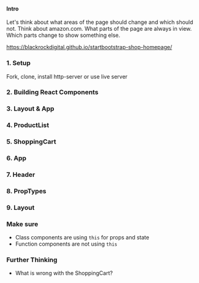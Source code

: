 #### Intro
Let's think about what areas of the page should change and which should not. Think about amazon.com. What parts of the page are always in view. Which parts change to show something else.

https://blackrockdigital.github.io/startbootstrap-shop-homepage/

### 1. Setup
Fork, clone, install http-server or use live server

### 2. Building React Components
 <!-- * Add some more components to /js/components to help better organize our code.
   * ShoppingCart
   * Layout
   * ProductList -->
<!-- * Make function components for now
* Make sure to reference each component file in a script tag in index.html in the proper order
* Make sure to use type="text/babel" -->

### 3. Layout & App
<!-- * Cut out all the JSX from App.js and put it into the Layout component as the returned JSX.
* Use the Layout Component in App so that it can contain children, `<Layout></Layout>`
* You will have to piggy back the props down and change references to `this`.
* Make sure everything still works the same. -->

### 4. ProductList
<!-- * App should not be responsible for mapping products into an array of ProductDetail components
* ProductList should be responsible for this now.
* Move the code from App into this component
* Take prop called products that should be an array of product objects
* Map the product array into ProductDetail components and show them on the page.
* Use this component where needed to show the products -->

### 5. ShoppingCart
<!-- * This component's purpose is to show everything that is in the customer's shopping cart.
* Take a prop called cart which should be an array of product objects
* Map the cart array into ProductDetail components and return this array in JSX
* Code a button for Checkout -->

### 6. App
<!-- * Maintain a piece of state to determine what should be currently show on the page, the list of products or the shopping cart.
* Create a method that allows this value of state to be changed and to re render things.
* Pass this method to the child component that allows the user to change the view, Header
* Use conditional rendering to decide to show ProductList or ShoppingCart as a child of Layout. Show the ProductList by default. -->

### 7. Header
<!-- * Add an onClick to the Products and Items in Cart links
* Take a prop called changeView that is a function
* When the links are clicked, call changeView passing in whatever argument is needed to change the view -->


### 8. PropTypes
<!-- * Go back and use prop types in all your components
* We need to be clear on what props each component requires so that we can be sure to provide them
* Make note of where you are using each component, are you giving it the props that it needs? -->


### 9. Layout
<!-- * Use props.children in the main content area where products are shown instead of showing products -->

### Make sure
* Class components are using `this` for props and state
* Function components are not using `this`

### Further Thinking
* What is wrong with the ShoppingCart?